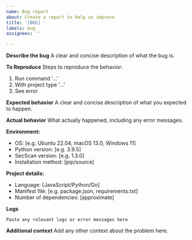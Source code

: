 ```yaml
---
name: Bug report
about: Create a report to help us improve
title: '[BUG] '
labels: bug
assignees: ''

---
```


**Describe the bug**
A clear and concise description of what the bug is.

**To Reproduce**
Steps to reproduce the behavior:
1. Run command '...'
2. With project type '...'
3. See error

**Expected behavior**
A clear and concise description of what you expected to happen.

**Actual behavior**
What actually happened, including any error messages.

**Environment:**
 - OS: [e.g. Ubuntu 22.04, macOS 13.0, Windows 11]
 - Python version: [e.g. 3.9.5]
 - SecScan version: [e.g. 1.3.0]
 - Installation method: [pip/source]

**Project details:**
 - Language: [JavaScript/Python/Go]
 - Manifest file: [e.g. package.json, requirements.txt]
 - Number of dependencies: [approximate]

**Logs**
```
Paste any relevant logs or error messages here
```

**Additional context**
Add any other context about the problem here.
